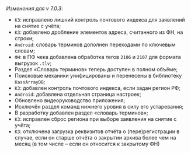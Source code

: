 _Изменения для v 7.0.3_:
- `КЗ`: исправлено лишний контроль почтового индекса для заявлений на снятие с учёта;
- `КЗ`: добавлено дробление элементов адреса, считанного из ФН, на строки;
- `Android`: словарь терминов дополнен переходами по ключевым словам;
- `ФН`: в ПФ чека добавлена обработка тегов `2106` и `2107` для формата выгрузок `.tlv`;
- Раздел «Словарь терминов» теперь доступен в полном объёме;
- Поисковые механики унифицированы и перенесены в библиотеку `KassArrayDB`;
- `КЗ`: добавлен контроль почтового индекса, если задан регион РФ;
- `Android`: добавлена отдельная страница настроек;
- Обновлено видеоруководство приложения;
- Исключён раздел команд нижнего уровня в силу его устаревания;
- В разработку добавлен раздел «словарь терминов»;
- `КЗ`: исправлен сброс региона при выборе заявления на снятие с учёта;
- `КЗ`: отключена загрузка реквизитов отчёта о (пере)регистрации в случае, если он старше отчёта о закрытии архива более чем на месяц (в том числе – если он относится к закрытому ФН)
